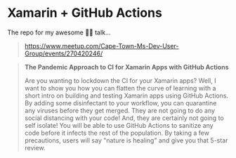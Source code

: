 # Xamarin + GitHub Actions

The repo for my awesome 🤞🏻 talk...

> https://www.meetup.com/Cape-Town-Ms-Dev-User-Group/events/270420246/

> **The Pandemic Approach to CI for Xamarin Apps with GitHub Actions**
> 
> Are you wanting to lockdown the CI for your Xamarin apps? Well, I want to show you how you can flatten the curve of learning with a short intro on building and testing Xamarin apps using GitHub Actions. By adding some disinfectant to your workflow, you can quarantine any viruses before they get merged. They are not going to do any social distancing with your code! And, they are certainly not going to self isolate! You will be able to use GitHub Actions to sanitize any code before it infects the rest of the population. By taking a few precautions, users will say "nature is healing" and give you that 5-star review.

